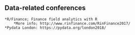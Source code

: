 
Data-related conferences 
-------------------------
	*R/Finance; Finance field analytics with R
		*More info; http://www.rinfinance.com/RinFinance2017/ 
	*Pydata London: https://pydata.org/london2018/
